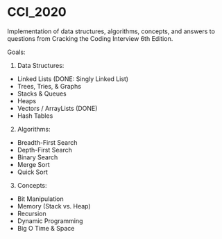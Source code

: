 # CCI_2020

Implementation of data structures, algorithms, concepts, and answers to questions from Cracking the Coding Interview 6th Edition.

Goals:
1. Data Structures:
  + Linked Lists (DONE: Singly Linked List)
  + Trees, Tries, & Graphs
  + Stacks & Queues
  + Heaps
  + Vectors / ArrayLists (DONE)
  + Hash Tables
2. Algorithms:
  + Breadth-First Search
  + Depth-First Search
  + Binary Search
  + Merge Sort
  + Quick Sort
3. Concepts:
  + Bit Manipulation
  + Memory (Stack vs. Heap)
  + Recursion
  + Dynamic Programming
  + Big O Time & Space
